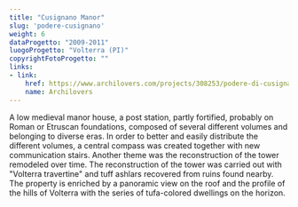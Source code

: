 ```yaml
---
title: "Cusignano Manor"
slug: 'podere-cusignano'
weight: 6
dataProgetto: "2009-2011"
luogoProgetto: "Volterra (PI)"
copyrightFotoProgetto: ""
links:
- link:
    href: https://www.archilovers.com/projects/308253/podere-di-cusignano.html
    name: Archilovers
---
```

A low medieval manor house, a post station, partly fortified, probably on Roman or Etruscan foundations, composed of several different volumes and belonging to diverse eras.
In order to better and easily distribute the different volumes, a central compass was created together with new communication stairs.
Another theme was the reconstruction of the tower remodeled over time.
The reconstruction of the tower was carried out with "Volterra travertine" and tuff ashlars recovered from ruins found nearby.  The property is enriched by a panoramic view on the roof and the profile of the hills of Volterra with the series of tufa-colored dwellings on the horizon.